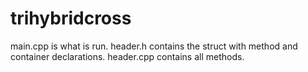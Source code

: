 # trihybridcross
main.cpp is what is run.
header.h contains the struct with method and container declarations.
header.cpp contains all methods.
